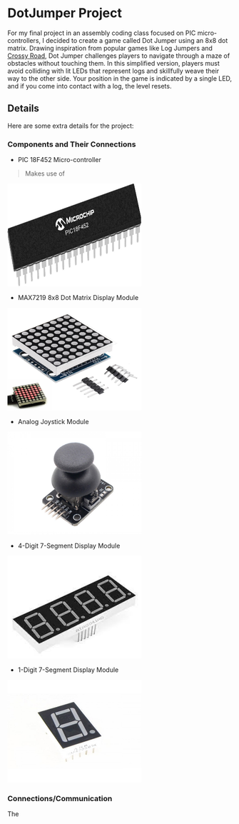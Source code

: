 # DotJumper Project

For my final project in an assembly coding class focused on PIC micro-controllers, I decided to create a game called Dot Jumper using an 8x8 dot matrix. Drawing inspiration from popular games like Log Jumpers and [Crossy Road](https://www.crossyroad.com/), Dot Jumper challenges players to navigate through a maze of obstacles without touching them. In this simplified version, players must avoid colliding with lit LEDs that represent logs and skillfully weave their way to the other side. Your position in the game is indicated by a single LED, and if you come into contact with a log, the level resets.


## Details
Here are some extra details for the project:
### Components and Their Connections
- PIC 18F452 Micro-controller
> Makes use of 
<img src="images/PIC18F452-S2X-Regular.jpg" alt="PIC 18F452" width="300" height="230" title="PIC 18F452">

- MAX7219 8x8 Dot Matrix Display Module
<img src="images/8x8dotmatrix.jpg" alt="8x8 Dot Matrix" width="300" height="230" title="8x8 Dot Matrix">

- Analog Joystick Module
<img src="images/analogjoystick.JPG" alt="Analog Joystick Module" width="300" height="230" title="Analog Joystick Module">

- 4-Digit 7-Segment Display Module
<img src="images/4_7segment.jpg" alt="4-Digit 7-Segment Display" width="300" height="230" title="4-Digit 7-Segment Display">

- 1-Digit 7-Segment Display Module
<img src="images/1_7segment.jpg" alt="1-Digit 7-Segment Display" width="300" height="230" title="1-Digit 7-Segment Display">

### Connections/Communication
The 



